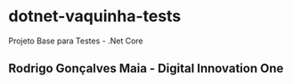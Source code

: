 # dotnet-vaquinha-tests
Projeto Base para Testes - .Net Core  

## Rodrigo Gonçalves Maia - Digital Innovation One


